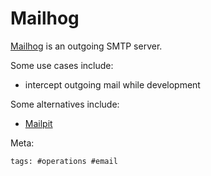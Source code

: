 # Mailhog

[Mailhog] is an outgoing SMTP server.

Some use cases include:

- intercept outgoing mail while development

Some alternatives include:

- [Mailpit]

[Mailhog]: https://github.com/mailhog/MailHog
[Mailpit]: https://github.com/axllent/mailpit

Meta:

    tags: #operations #email
